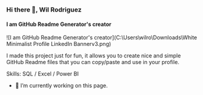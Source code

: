 ### Hi there 👋, Wil Rodriguez
#### I am GitHub Readme Generator's creator
![I am GitHub Readme Generator's creator](C:\Users\wilro\Downloads\White Minimalist Profile LinkedIn Bannerv3.png)

I made this project just for fun, it allows you to create nice and simple GitHub Readme files that you can copy/paste and use in your profile.

Skills: SQL / Excel / Power BI

- 🔭 I’m currently working on this page. 








